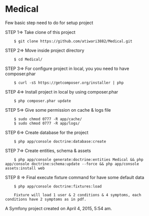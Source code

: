 Medical
=======
Few basic step need to do for setup project

STEP 1=> Take clone of this project
    
        $ git clone https://github.com/atiwari3882/Medical.git
        
STEP 2=> Move inside project directory 
    
        $ cd Medical/
STEP 3=> For configure project in local, you you need to have composer.phar
        
        $ curl -sS https://getcomposer.org/installer | php
        
STEP 4=> Install project in local by using composer.phar

        $ php composer.phar update
STEP 5=> Give some permission on cache & logs file
    
        $ sudo chmod 0777 -R app/cache/
        $ sudo chmod 0777 -R app/logs/
        
STEP 6=> Create database for the project

        $ php app/console doctrine:database:create
STEP 7=> Create entities, schema & assets 

        $ php app/console generate:doctrine:entities Medical && php app/console doctrine:schema:update --force && php app/console assets:install web
STEP 8 => Final execute fixture command for have some default data 

        $ php app/console doctrine:fixtures:load
        
        Fixture will load 1 user & 2 conditions & 4 symptoms, each conditions have 2 symptoms as in pdf.

A Symfony project created on April 4, 2015, 5:54 am.
